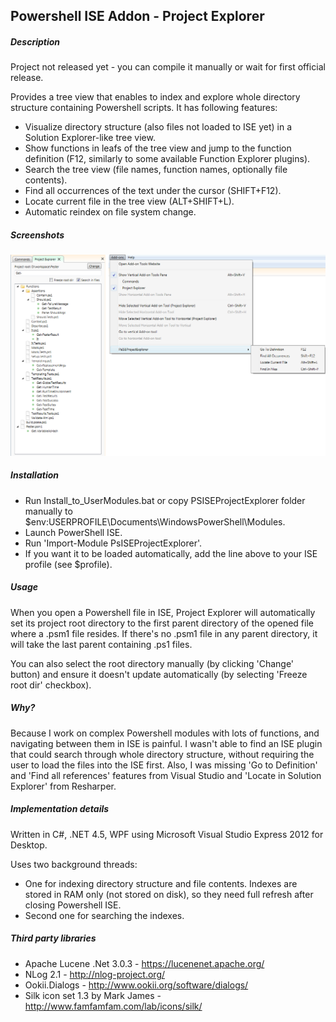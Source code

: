 ## Powershell ISE Addon - Project Explorer

##### Description

Project not released yet - you can compile it manually or wait for first official release.

Provides a tree view that enables to index and explore whole directory structure containing Powershell scripts. It has following features:

* Visualize directory structure (also files not loaded to ISE yet) in a Solution Explorer-like tree view.
* Show functions in leafs of the tree view and jump to the function definition (F12, similarly to some available Function Explorer plugins).
* Search the tree view (file names, function names, optionally file contents).
* Find all occurrences of the text under the cursor (SHIFT+F12).
* Locate current file in the tree view (ALT+SHIFT+L).
* Automatic reindex on file system change.

##### Screenshots
![Image](./PsISEExplorer_screen.png?raw=true)

##### Installation

* Run Install_to_UserModules.bat or copy PSISEProjectExplorer folder manually to $env:USERPROFILE\Documents\WindowsPowerShell\Modules.
* Launch PowerShell ISE.
* Run 'Import-Module PsISEProjectExplorer'.
* If you want it to be loaded automatically, add the line above to your ISE profile (see $profile).

##### Usage

When you open a Powershell file in ISE, Project Explorer will automatically set its project root directory to the first parent directory of the opened file where a .psm1 file resides. If there's no .psm1 file in any parent directory, it will take the last parent containing .ps1 files.

You can also select the root directory manually (by clicking 'Change' button) and ensure it doesn't update automatically (by selecting 'Freeze root dir' checkbox).

##### Why?

Because I work on complex Powershell modules with lots of functions, and navigating between them in ISE is painful. I wasn't able to find an ISE plugin that could search through whole directory structure, without requiring the user to load the files into the ISE first. Also, I was missing 'Go to Definition' and 'Find all references' features from Visual Studio and 'Locate in Solution Explorer' from Resharper.

##### Implementation details

Written in C#, .NET 4.5, WPF using Microsoft Visual Studio Express 2012 for Desktop.

Uses two background threads:
* One for indexing directory structure and file contents. Indexes are stored in RAM only (not stored on disk), so they need full refresh after closing Powershell ISE.
* Second one for searching the indexes.

##### Third party libraries
* Apache Lucene .Net 3.0.3 - https://lucenenet.apache.org/ 
* NLog 2.1 - http://nlog-project.org/
* Ookii.Dialogs - http://www.ookii.org/software/dialogs/
* Silk icon set 1.3 by Mark James - http://www.famfamfam.com/lab/icons/silk/
